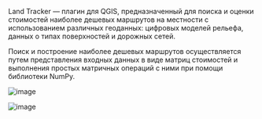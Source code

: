 Land Tracker — плагин для QGIS, предназначенный для поиска и оценки стоимостей наиболее дешевых маршрутов на местности с использованием различных геоданных: цифровых моделей рельефа, данных о типах поверхностей и дорожных сетей.

Поиск и построение наиболее дешевых маршрутов осуществляется путем представления входных данных в виде матриц стоимостей и выполнения простых матричных операций с ними при помощи библиотеки NumPy.

![image](https://github.com/user-attachments/assets/f3dbfb60-9854-4cd1-a2da-983ff0458956)

![image](https://github.com/user-attachments/assets/e8d2b6d2-7bc3-4b76-8a5a-8ff6c633485e)
